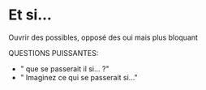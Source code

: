 # Et si...

Ouvrir des possibles, opposé des oui mais plus bloquant

QUESTIONS PUISSANTES: 
- " que se passerait il si... ?"
- " Imaginez ce qui se passerait si..."

